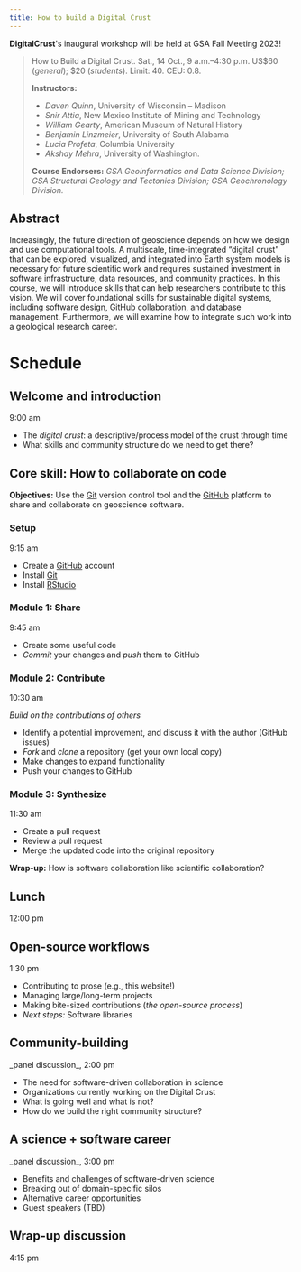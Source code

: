 ```yaml
---
title: How to build a Digital Crust
---
```


**DigitalCrust**'s inaugural workshop will be held at GSA Fall Meeting 2023!

> How to Build a Digital Crust. Sat., 14 Oct., 9 a.m.–4:30 p.m. US$60
> (_general_); $20 (_students_). Limit: 40. CEU: 0.8.
>
> **Instructors:**
>
> - _Daven Quinn_, University of Wisconsin – Madison
> - _Snir Attia_, New Mexico Institute of Mining and Technology
> - _William Gearty_, American Museum of Natural History
> - _Benjamin Linzmeier_, University of South Alabama
> - _Lucia Profeta_, Columbia University
> - _Akshay Mehra_, University of Washington.
>
> **Course Endorsers:** *GSA Geoinformatics and Data Science Division; GSA
> Structural Geology and Tectonics Division; GSA Geochronology Division.*

<div className="summary">

## Abstract

Increasingly, the future direction of geoscience depends on how we design and
use computational tools. A multiscale, time-integrated “digital crust” that can
be explored, visualized, and integrated into Earth system models is necessary
for future scientific work and requires sustained investment in software
infrastructure, data resources, and community practices. In this course, we will
introduce skills that can help researchers contribute to this vision. We will
cover foundational skills for sustainable digital systems, including software
design, GitHub collaboration, and database management. Furthermore, we will
examine how to integrate such work into a geological research career.

</div>

# Schedule

## <span class="meta">Welcome and introduction</span>

<div class="time">9:00 am</div>

- The _digital crust_: a descriptive/process model of the crust through time
- What skills and community structure do we need to get there?

## <span class="meta">Core skill:</span> How to collaborate on code

**Objectives:** Use the [Git](https://git-scm.com) version control tool and the
[GitHub](https://github.com) platform to share and collaborate on geoscience
software.

### <span class="meta">Setup</span>

<div class="time">9:15 am</div>

- Create a [GitHub](https://github.com) account
- Install [Git](https://git-scm.com/downloads)
- Install [RStudio](https://rstudio.com/products/rstudio/download/)

### <span class="meta">Module 1:</span> Share

<div class="time">9:45 am</div>

- Create some useful code
- _Commit_ your changes and _push_ them to GitHub

### <span class="meta">Module 2:</span> Contribute

<div class="time">10:30 am</div>

_Build on the contributions of others_

- Identify a potential improvement, and discuss it with the author (GitHub
  issues)
- _Fork_ and _clone_ a repository (get your own local copy)
- Make changes to expand functionality
- Push your changes to GitHub

### <span class="meta">Module 3:</span> Synthesize

<div class="time">11:30 am</div>

- Create a pull request
- Review a pull request
- Merge the updated code into the original repository

**Wrap-up:** How is software collaboration like scientific collaboration?

## <span class="meta">Lunch</span>

<div class="time">12:00 pm</div>

## Open-source workflows

<div class="time">1:30 pm</div>

- Contributing to prose (e.g., this website!)
- Managing large/long-term projects
- Making bite-sized contributions (_the open-source process_)
- _Next steps:_ Software libraries

## Community-building

<div class="time">_panel discussion_, 2:00 pm</div>

- The need for software-driven collaboration in science
- Organizations currently working on the Digital Crust
- What is going well and what is not?
- How do we build the right community structure?

## A science + software career

<div class="time">_panel discussion_, 3:00 pm</div>

- Benefits and challenges of software-driven science
- Breaking out of domain-specific silos
- Alternative career opportunities
- Guest speakers (TBD)

## <span class="meta">Wrap-up discussion</span>

<div class="time">4:15 pm</div>
